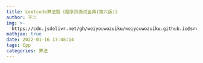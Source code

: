```yaml
---
title: Leetcode算法题《程序员面试金典(第六版)》
author: 不二
img: >-
  https://cdn.jsdelivr.net/gh/weiyouwozuiku/weiyouwozuiku.github.io@src/source/_posts/PageImg/
mathjax: true
date: 2022-01-16 17:48:14
tags: Cpp
categories: 算法
---
```

